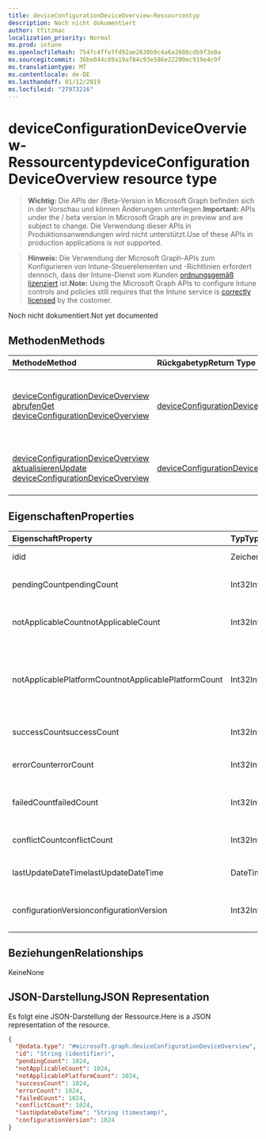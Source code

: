 ```yaml
---
title: deviceConfigurationDeviceOverview-Ressourcentyp
description: Noch nicht dokumentiert
author: tfitzmac
localization_priority: Normal
ms.prod: intune
ms.openlocfilehash: 754fc4ffe7fd92ae2630b9c4a6a2686cdb9f3e0a
ms.sourcegitcommit: 36be044c89a19af84c93e586e22200ec919e4c9f
ms.translationtype: MT
ms.contentlocale: de-DE
ms.lasthandoff: 01/12/2019
ms.locfileid: "27973216"
---
```

# <a name="deviceconfigurationdeviceoverview-resource-type"></a><span data-ttu-id="0427c-103">deviceConfigurationDeviceOverview-Ressourcentyp</span><span class="sxs-lookup"><span data-stu-id="0427c-103">deviceConfigurationDeviceOverview resource type</span></span>

> <span data-ttu-id="0427c-104">**Wichtig:** Die APIs der /Beta-Version in Microsoft Graph befinden sich in der Vorschau und können Änderungen unterliegen.</span><span class="sxs-lookup"><span data-stu-id="0427c-104">**Important:** APIs under the / beta version in Microsoft Graph are in preview and are subject to change.</span></span> <span data-ttu-id="0427c-105">Die Verwendung dieser APIs in Produktionsanwendungen wird nicht unterstützt.</span><span class="sxs-lookup"><span data-stu-id="0427c-105">Use of these APIs in production applications is not supported.</span></span>

> <span data-ttu-id="0427c-106">**Hinweis:** Die Verwendung der Microsoft Graph-APIs zum Konfigurieren von Intune-Steuerelementen und -Richtlinien erfordert dennoch, dass der Intune-Dienst vom Kunden [ordnungsgemäß lizenziert](https://go.microsoft.com/fwlink/?linkid=839381) ist.</span><span class="sxs-lookup"><span data-stu-id="0427c-106">**Note:** Using the Microsoft Graph APIs to configure Intune controls and policies still requires that the Intune service is [correctly licensed](https://go.microsoft.com/fwlink/?linkid=839381) by the customer.</span></span>

<span data-ttu-id="0427c-107">Noch nicht dokumentiert.</span><span class="sxs-lookup"><span data-stu-id="0427c-107">Not yet documented</span></span>
## <a name="methods"></a><span data-ttu-id="0427c-108">Methoden</span><span class="sxs-lookup"><span data-stu-id="0427c-108">Methods</span></span>
|<span data-ttu-id="0427c-109">Methode</span><span class="sxs-lookup"><span data-stu-id="0427c-109">Method</span></span>|<span data-ttu-id="0427c-110">Rückgabetyp</span><span class="sxs-lookup"><span data-stu-id="0427c-110">Return Type</span></span>|<span data-ttu-id="0427c-111">Beschreibung</span><span class="sxs-lookup"><span data-stu-id="0427c-111">Description</span></span>|
|:---|:---|:---|
|[<span data-ttu-id="0427c-112">deviceConfigurationDeviceOverview abrufen</span><span class="sxs-lookup"><span data-stu-id="0427c-112">Get deviceConfigurationDeviceOverview</span></span>](../api/intune-deviceconfig-deviceconfigurationdeviceoverview-get.md)|[<span data-ttu-id="0427c-113">deviceConfigurationDeviceOverview</span><span class="sxs-lookup"><span data-stu-id="0427c-113">deviceConfigurationDeviceOverview</span></span>](../resources/intune-deviceconfig-deviceconfigurationdeviceoverview.md)|<span data-ttu-id="0427c-114">Lesen von Eigenschaften und Beziehungen des [deviceConfigurationDeviceOverview](../resources/intune-deviceconfig-deviceconfigurationdeviceoverview.md)-Objekts.</span><span class="sxs-lookup"><span data-stu-id="0427c-114">Read properties and relationships of the [deviceConfigurationDeviceOverview](../resources/intune-deviceconfig-deviceconfigurationdeviceoverview.md) object.</span></span>|
|[<span data-ttu-id="0427c-115">deviceConfigurationDeviceOverview aktualisieren</span><span class="sxs-lookup"><span data-stu-id="0427c-115">Update deviceConfigurationDeviceOverview</span></span>](../api/intune-deviceconfig-deviceconfigurationdeviceoverview-update.md)|[<span data-ttu-id="0427c-116">deviceConfigurationDeviceOverview</span><span class="sxs-lookup"><span data-stu-id="0427c-116">deviceConfigurationDeviceOverview</span></span>](../resources/intune-deviceconfig-deviceconfigurationdeviceoverview.md)|<span data-ttu-id="0427c-117">Aktualisieren der Eigenschaften eines [deviceConfigurationDeviceOverview](../resources/intune-deviceconfig-deviceconfigurationdeviceoverview.md)-Objekts.</span><span class="sxs-lookup"><span data-stu-id="0427c-117">Update the properties of a [deviceConfigurationDeviceOverview](../resources/intune-deviceconfig-deviceconfigurationdeviceoverview.md) object.</span></span>|

## <a name="properties"></a><span data-ttu-id="0427c-118">Eigenschaften</span><span class="sxs-lookup"><span data-stu-id="0427c-118">Properties</span></span>
|<span data-ttu-id="0427c-119">Eigenschaft</span><span class="sxs-lookup"><span data-stu-id="0427c-119">Property</span></span>|<span data-ttu-id="0427c-120">Typ</span><span class="sxs-lookup"><span data-stu-id="0427c-120">Type</span></span>|<span data-ttu-id="0427c-121">Beschreibung</span><span class="sxs-lookup"><span data-stu-id="0427c-121">Description</span></span>|
|:---|:---|:---|
|<span data-ttu-id="0427c-122">id</span><span class="sxs-lookup"><span data-stu-id="0427c-122">id</span></span>|<span data-ttu-id="0427c-123">Zeichenfolge</span><span class="sxs-lookup"><span data-stu-id="0427c-123">String</span></span>|<span data-ttu-id="0427c-124">Schlüssel der Entität</span><span class="sxs-lookup"><span data-stu-id="0427c-124">Key of the entity.</span></span>|
|<span data-ttu-id="0427c-125">pendingCount</span><span class="sxs-lookup"><span data-stu-id="0427c-125">pendingCount</span></span>|<span data-ttu-id="0427c-126">Int32</span><span class="sxs-lookup"><span data-stu-id="0427c-126">Int32</span></span>|<span data-ttu-id="0427c-127">Anzahl der ausstehenden Geräte</span><span class="sxs-lookup"><span data-stu-id="0427c-127">Number of pending devices</span></span>|
|<span data-ttu-id="0427c-128">notApplicableCount</span><span class="sxs-lookup"><span data-stu-id="0427c-128">notApplicableCount</span></span>|<span data-ttu-id="0427c-129">Int32</span><span class="sxs-lookup"><span data-stu-id="0427c-129">Int32</span></span>|<span data-ttu-id="0427c-130">Anzahl der ausgenommenen Geräte</span><span class="sxs-lookup"><span data-stu-id="0427c-130">Number of not applicable devices</span></span>|
|<span data-ttu-id="0427c-131">notApplicablePlatformCount</span><span class="sxs-lookup"><span data-stu-id="0427c-131">notApplicablePlatformCount</span></span>|<span data-ttu-id="0427c-132">Int32</span><span class="sxs-lookup"><span data-stu-id="0427c-132">Int32</span></span>|<span data-ttu-id="0427c-133">Anzahl der Geräte, die aufgrund von Konflikt Plattform und Richtlinie nicht zutreffend</span><span class="sxs-lookup"><span data-stu-id="0427c-133">Number of not applicable devices due to mismatch platform and policy</span></span>|
|<span data-ttu-id="0427c-134">successCount</span><span class="sxs-lookup"><span data-stu-id="0427c-134">successCount</span></span>|<span data-ttu-id="0427c-135">Int32</span><span class="sxs-lookup"><span data-stu-id="0427c-135">Int32</span></span>|<span data-ttu-id="0427c-136">Anzahl der erfolgreichen Geräte</span><span class="sxs-lookup"><span data-stu-id="0427c-136">Number of succeeded devices</span></span>|
|<span data-ttu-id="0427c-137">errorCount</span><span class="sxs-lookup"><span data-stu-id="0427c-137">errorCount</span></span>|<span data-ttu-id="0427c-138">Int32</span><span class="sxs-lookup"><span data-stu-id="0427c-138">Int32</span></span>|<span data-ttu-id="0427c-139">Anzahl der fehlerhaften Geräte</span><span class="sxs-lookup"><span data-stu-id="0427c-139">Number of error devices</span></span>|
|<span data-ttu-id="0427c-140">failedCount</span><span class="sxs-lookup"><span data-stu-id="0427c-140">failedCount</span></span>|<span data-ttu-id="0427c-141">Int32</span><span class="sxs-lookup"><span data-stu-id="0427c-141">Int32</span></span>|<span data-ttu-id="0427c-142">Anzahl der fehlgeschlagenen Geräte</span><span class="sxs-lookup"><span data-stu-id="0427c-142">Number of failed devices</span></span>|
|<span data-ttu-id="0427c-143">conflictCount</span><span class="sxs-lookup"><span data-stu-id="0427c-143">conflictCount</span></span>|<span data-ttu-id="0427c-144">Int32</span><span class="sxs-lookup"><span data-stu-id="0427c-144">Int32</span></span>|<span data-ttu-id="0427c-145">Anzahl der Geräte in Konflikt</span><span class="sxs-lookup"><span data-stu-id="0427c-145">Number of devices in conflict</span></span>|
|<span data-ttu-id="0427c-146">lastUpdateDateTime</span><span class="sxs-lookup"><span data-stu-id="0427c-146">lastUpdateDateTime</span></span>|<span data-ttu-id="0427c-147">DateTimeOffset</span><span class="sxs-lookup"><span data-stu-id="0427c-147">DateTimeOffset</span></span>|<span data-ttu-id="0427c-148">Datum und Uhrzeit der letzten Aktualisierung</span><span class="sxs-lookup"><span data-stu-id="0427c-148">Last update time</span></span>|
|<span data-ttu-id="0427c-149">configurationVersion</span><span class="sxs-lookup"><span data-stu-id="0427c-149">configurationVersion</span></span>|<span data-ttu-id="0427c-150">Int32</span><span class="sxs-lookup"><span data-stu-id="0427c-150">Int32</span></span>|<span data-ttu-id="0427c-151">Version der Richtlinie für diese Übersicht</span><span class="sxs-lookup"><span data-stu-id="0427c-151">Version of the policy for that overview</span></span>|

## <a name="relationships"></a><span data-ttu-id="0427c-152">Beziehungen</span><span class="sxs-lookup"><span data-stu-id="0427c-152">Relationships</span></span>
<span data-ttu-id="0427c-153">Keine</span><span class="sxs-lookup"><span data-stu-id="0427c-153">None</span></span>
## <a name="json-representation"></a><span data-ttu-id="0427c-154">JSON-Darstellung</span><span class="sxs-lookup"><span data-stu-id="0427c-154">JSON Representation</span></span>
<span data-ttu-id="0427c-155">Es folgt eine JSON-Darstellung der Ressource.</span><span class="sxs-lookup"><span data-stu-id="0427c-155">Here is a JSON representation of the resource.</span></span>
<!-- {
  "blockType": "resource",
  "keyProperty": "id",
  "@odata.type": "microsoft.graph.deviceConfigurationDeviceOverview"
}
-->
``` json
{
  "@odata.type": "#microsoft.graph.deviceConfigurationDeviceOverview",
  "id": "String (identifier)",
  "pendingCount": 1024,
  "notApplicableCount": 1024,
  "notApplicablePlatformCount": 1024,
  "successCount": 1024,
  "errorCount": 1024,
  "failedCount": 1024,
  "conflictCount": 1024,
  "lastUpdateDateTime": "String (timestamp)",
  "configurationVersion": 1024
}
```





